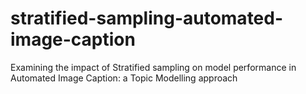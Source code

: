 # stratified-sampling-automated-image-caption
Examining the impact of Stratified sampling on model performance in Automated Image Caption: a Topic Modelling approach 

